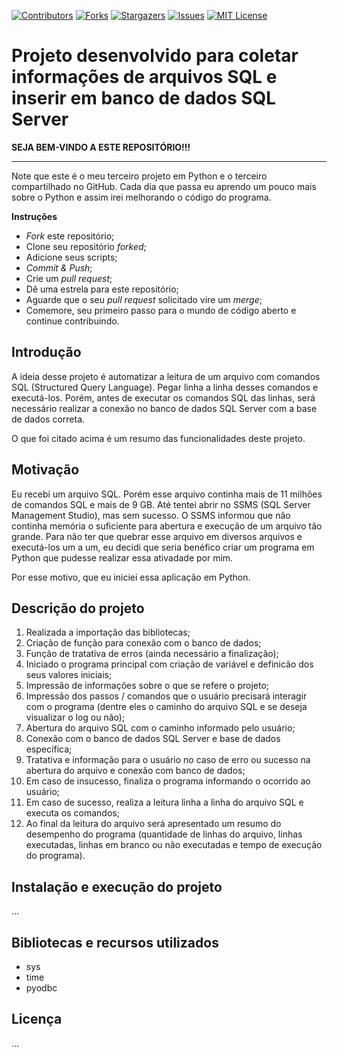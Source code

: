 [![Contributors][contributors-shield]][contributors-url]
[![Forks][forks-shield]][forks-url]
[![Stargazers][stars-shield]][stars-url]
[![Issues][issues-shield]][issues-url]
[![MIT License][license-shield]][license-url]

[contributors-shield]: https://img.shields.io/github/contributors/J-o-n-a-s/LerArquivoExecutaSQL.svg?style=for-the-badge
[contributors-url]: https://github.com/J-o-n-a-s/LerArquivoExecutaSQL/graphs/contributors
[forks-shield]: https://img.shields.io/github/forks/J-o-n-a-s/LerArquivoExecutaSQL.svg?style=for-the-badge
[forks-url]: https://github.com/J-o-n-a-s/LerArquivoExecutaSQL/network/members
[stars-shield]: https://img.shields.io/github/stars/J-o-n-a-s/LerArquivoExecutaSQL.svg?style=for-the-badge
[stars-url]: https://github.com/J-o-n-a-s/LerArquivoExecutaSQL/stargazers
[issues-shield]: https://img.shields.io/github/issues/J-o-n-a-s/LerArquivoExecutaSQL.svg?style=for-the-badge
[issues-url]: https://github.com/J-o-n-a-s/LerArquivoExecutaSQL/issues
[license-shield]: https://img.shields.io/github/license/J-o-n-a-s/LerArquivoExecutaSQL.svg?style=for-the-badge
[license-url]: https://github.com/J-o-n-a-s/LerArquivoExecutaSQL/blob/master/LICENSE

# Projeto desenvolvido para coletar informações de arquivos SQL e inserir em banco de dados SQL Server

**SEJA BEM-VINDO A ESTE REPOSITÓRIO!!!**

------------

Note que este é o meu terceiro projeto em Python e o terceiro compartilhado no GitHub. Cada dia que passa eu aprendo um pouco mais sobre o Python e assim irei melhorando o código do programa.

**Instruções**

 - *Fork* este repositório;
 - Clone seu repositório *forked*;
 - Adicione seus scripts;
 - *Commit & Push*;
 - Crie um *pull request*;
 - Dê uma estrela para este repositório;
 - Aguarde que o seu *pull request* solicitado vire um *merge*;
 - Comemore, seu primeiro passo para o mundo de código aberto e continue contribuindo.

## Introdução

A ideia desse projeto é automatizar a leitura de um arquivo com comandos SQL (Structured Query Language). Pegar linha a linha desses comandos e executá-los. Porém, antes de executar os comandos SQL das linhas, será necessário realizar a conexão no banco de dados SQL Server com a base de dados correta.

O que foi citado acima é um resumo das funcionalidades deste projeto.

## Motivação

Eu recebi um arquivo SQL. Porém esse arquivo continha mais de 11 milhões de comandos SQL e mais de 9 GB. Até tentei abrir no SSMS (SQL Server Management Studio), mas sem sucesso. O SSMS informou que não continha memória o suficiente para abertura e execução de um arquivo tão grande. Para não ter que quebrar esse arquivo em diversos arquivos e executá-los um a um, eu decidi que seria benéfico criar um programa em Python que pudesse realizar essa ativadade por mim.

Por esse motivo, que eu iniciei essa aplicação em Python.

## Descrição do projeto

1. Realizada a importação das bibliotecas;
2. Criação de função para conexão com o banco de dados;
3. Função de tratativa de erros (ainda necessário a finalização);
4. Iniciado o programa principal com criação de variável e definicão dos seus valores iniciais;
5. Impressão de informações sobre o que se refere o projeto;
6. Impressão dos passos / comandos que o usuário precisará interagir com o programa (dentre eles o caminho do arquivo SQL e se deseja visualizar o log ou não);
7. Abertura do arquivo SQL com o caminho informado pelo usuário;
8. Conexão com o banco de dados SQL Server e base de dados específica;
9. Tratativa e informação para o usuário no caso de erro ou sucesso na abertura do arquivo e conexão com banco de dados;
10. Em caso de insucesso, finaliza o programa informando o ocorrido ao usuário;
11. Em caso de sucesso, realiza a leitura linha a linha do arquivo SQL e executa os comandos;
12. Ao final da leitura do arquivo será apresentado um resumo do desempenho do programa (quantidade de linhas do arquivo, linhas executadas, linhas em branco ou não executadas e tempo de execução do programa).

 ## Instalação e execução do projeto

 ...

 ## Bibliotecas e recursos utilizados

 - sys
 - time
 - pyodbc

 ## Licença

 ...
